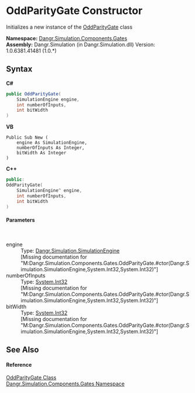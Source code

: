 # OddParityGate Constructor 
 

Initializes a new instance of the <a href="T_Dangr_Simulation_Components_Gates_OddParityGate">OddParityGate</a> class

**Namespace:**&nbsp;<a href="N_Dangr_Simulation_Components_Gates">Dangr.Simulation.Components.Gates</a><br />**Assembly:**&nbsp;Dangr.Simulation (in Dangr.Simulation.dll) Version: 1.0.6381.41481 (1.0.*)

## Syntax

**C#**<br />
``` C#
public OddParityGate(
	SimulationEngine engine,
	int numberOfInputs,
	int bitWidth
)
```

**VB**<br />
``` VB
Public Sub New ( 
	engine As SimulationEngine,
	numberOfInputs As Integer,
	bitWidth As Integer
)
```

**C++**<br />
``` C++
public:
OddParityGate(
	SimulationEngine^ engine, 
	int numberOfInputs, 
	int bitWidth
)
```


#### Parameters
&nbsp;<dl><dt>engine</dt><dd>Type: <a href="T_Dangr_Simulation_SimulationEngine">Dangr.Simulation.SimulationEngine</a><br />\[Missing <param name="engine"/> documentation for "M:Dangr.Simulation.Components.Gates.OddParityGate.#ctor(Dangr.Simulation.SimulationEngine,System.Int32,System.Int32)"\]</dd><dt>numberOfInputs</dt><dd>Type: <a href="http://msdn2.microsoft.com/en-us/library/td2s409d" target="_blank">System.Int32</a><br />\[Missing <param name="numberOfInputs"/> documentation for "M:Dangr.Simulation.Components.Gates.OddParityGate.#ctor(Dangr.Simulation.SimulationEngine,System.Int32,System.Int32)"\]</dd><dt>bitWidth</dt><dd>Type: <a href="http://msdn2.microsoft.com/en-us/library/td2s409d" target="_blank">System.Int32</a><br />\[Missing <param name="bitWidth"/> documentation for "M:Dangr.Simulation.Components.Gates.OddParityGate.#ctor(Dangr.Simulation.SimulationEngine,System.Int32,System.Int32)"\]</dd></dl>

## See Also


#### Reference
<a href="T_Dangr_Simulation_Components_Gates_OddParityGate">OddParityGate Class</a><br /><a href="N_Dangr_Simulation_Components_Gates">Dangr.Simulation.Components.Gates Namespace</a><br />
